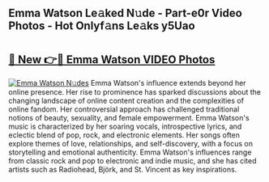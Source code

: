 ## Emma Watson Le𝚊ked N𝚞de - Part-e0r Video Photos - Hot Onlyf𝚊ns Le𝚊ks y5Uao

# <h2><a href="http://ab17239.deff.icu/?id=Emma+Watson">🔗 New 👉🔴 Emma Watson VIDEO Photos</a></h2>

[![Emma Watson N𝚞des](https://i.imgur.com/rIISA9y.gif)](http://ab17239.deff.icu/?id=Emma+Watson)
Emma Watson's influence extends beyond her online presence. Her rise to prominence has sparked discussions about the changing landscape of online content creation and the complexities of online fandom. Her controversial approach has challenged traditional notions of beauty, sexuality, and female empowerment. Emma Watson's music is characterized by her soaring vocals, introspective lyrics, and eclectic blend of pop, rock, and electronic elements. Her songs often explore themes of love, relationships, and self-discovery, with a focus on storytelling and emotional authenticity. Emma Watson's influences range from classic rock and pop to electronic and indie music, and she has cited artists such as Radiohead, Björk, and St. Vincent as key inspirations.
